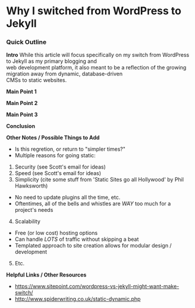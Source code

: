 # Why I switched from WordPress to Jekyll

### Quick Outline

**Intro**
While this article will focus specifically on my switch from WordPress to Jekyll as my primary blogging and  
web development platform, it also meant to be a reflection of the growing migration away from dynamic, database-driven  
CMSs to static websites.

**Main Point 1**

**Main Point 2**

**Main Point 3**

**Conclusion**

**Other Notes / Possible Things to Add**
* Is this regretion, or return to "simpler times?"
* Multiple reasons for going static:  
 1. Security (see Scott's email for ideas)  
 2. Speed (see Scott's email for ideas)  
 3. Simplicity (cite some stuff from 'Static Sites go all Hollywood' by Phil Hawksworth)  
  * No need to update plugins all the time, etc.  
  * Oftentimes, all of the bells and whistles are _WAY_ too much for a project's needs  
 4. Scalability  
  * Free (or low cost) hosting options  
  * Can handle _LOTS_ of traffic without skipping a beat  
  * Templated approach to site creation allows for modular design / development  
 5. Etc.

 **Helpful Links / Other Resources**
* https://www.sitepoint.com/wordpress-vs-jekyll-might-want-make-switch/  
* http://www.spiderwriting.co.uk/static-dynamic.php
